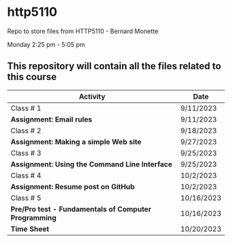 # http5110
Repo to store files from HTTP5110 - Bernard Monette

Monday 2:25 pm - 5:05 pm

## This repository will contain all the files related to this course

| Activity | Date |
| ----------- | ----------- |
| Class # 1 | 9/11/2023 |
| **Assignment: Email rules** | 9/11/2023 |
| Class # 2 | 9/18/2023 |
| **Assignment: Making a simple Web site** | 9/27/2023 |
| Class # 3 | 9/25/2023 |
| **Assignment: Using the Command Line Interface** | 9/25/2023 |
| Class # 4 | 10/2/2023 |
| **Assignment: Resume post on GitHub** | 10/2/2023 |
| Class # 5 | 10/16/2023 |
| **Pre/Pro test - Fundamentals of Computer Programming** | 10/16/2023 |
| **Time Sheet** | 10/20/2023 |